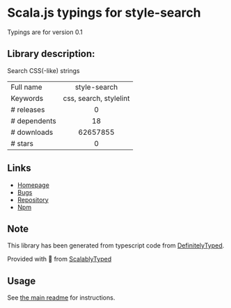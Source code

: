 
# Scala.js typings for style-search

Typings are for version 0.1

## Library description:
Search CSS(-like) strings

|                    |                 |
| ------------------ | :-------------: |
| Full name          | style-search |
| Keywords           | css, search, stylelint |
| # releases         | 0 |
| # dependents       | 18 |
| # downloads        | 62657855 |
| # stars            | 0 |

## Links
- [Homepage](https://github.com/davidtheclark/style-search#readme)
- [Bugs](https://github.com/davidtheclark/style-search/issues)
- [Repository](https://github.com/davidtheclark/style-search)
- [Npm](https://www.npmjs.com/package/style-search)
    


## Note
This library has been generated from typescript code from [DefinitelyTyped](https://definitelytyped.org).

Provided with :purple_heart: from [ScalablyTyped](https://github.com/oyvindberg/ScalablyTyped)

## Usage
See [the main readme](../../readme.md) for instructions.


